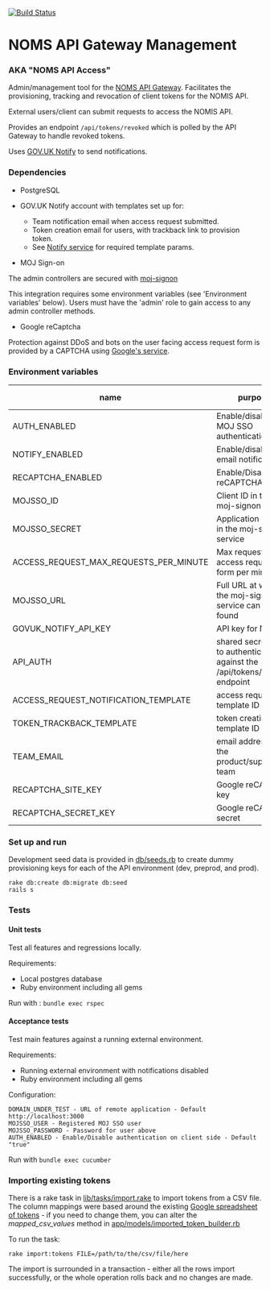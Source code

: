 [![Build Status](https://travis-ci.org/ministryofjustice/noms-api-gateway-management.svg?branch=master)](https://travis-ci.org/ministryofjustice/noms-api-gateway-management)

# NOMS API Gateway Management
### AKA "NOMS API Access"

Admin/management tool for the [NOMS API Gateway](https://github.com/ministryofjustice/noms-api-gateway). Facilitates the provisioning, tracking and revocation of client tokens for the NOMIS API.

External users/client can submit requests to access the NOMIS API.

Provides an endpoint ```/api/tokens/revoked``` which is polled by the API Gateway to handle revoked tokens.

Uses [GOV.UK Notify](https://www.gov.uk/government/publications/govuk-notify/govuk-notify) to send notifications.

### Dependencies

* PostgreSQL

* GOV.UK Notify account with templates set up for:

  * Team notification email when access request submitted.
  * Token creation email for users, with trackback link to provision token.
  * See [Notify service](https://github.com/ministryofjustice/noms-api-gateway-management/blob/master/app/services/notify.rb) for required template params.

* MOJ Sign-on

The admin controllers are secured with [moj-signon](https://github.com/ministryofjustice/moj-signon)

This integration requires some environment variables (see 'Environment variables' below).
Users must have the 'admin' role to gain access to any admin controller methods.

* Google reCaptcha

Protection against DDoS and bots on the user facing access request form is provided by a CAPTCHA using [Google's service](https://www.google.com/recaptcha/intro/).

### Environment variables

|name                                   |purpose                                           |default|test        |run locally   |
|---------------------------------------|--------------------------------------------------|-------|------------|--------------|
|AUTH_ENABLED                           |Enable/disable MOJ SSO authentication             |true   |true        |false         |
|NOTIFY_ENABLED                         |Enable/disable email notifications                |true   |false       |false         |
|RECAPTCHA_ENABLED                      |Enable/Disable reCAPTCHA                          |true   |false       |false         |
|MOJSSO_ID                              |Client ID in the moj-signon service               |-      |foobar      |-             |
|MOJSSO_SECRET                          |Application secret in the moj-signon service      |-      |foobar      |-             |
|ACCESS_REQUEST_MAX_REQUESTS_PER_MINUTE |Max requests to the access request form per minute|6|6|6|
|MOJSSO_URL                             |Full URL at which the moj-signon service can be found|-|-|-|
|GOVUK_NOTIFY_API_KEY                   |API key for Notify|-|-|-|
|API_AUTH                               |shared secret used to authenticate against the /api/tokens/revoked endpoint|-|-|-|
|ACCESS_REQUEST_NOTIFICATION_TEMPLATE   |access request template ID|-|-|-|
|TOKEN_TRACKBACK_TEMPLATE               |token creation template ID|-|-|-|
|TEAM_EMAIL                             |email address of the product/support team|-|-|-|
|RECAPTCHA_SITE_KEY                     |Google reCAPTCHA key|-|-|-|
|RECAPTCHA_SECRET_KEY                   |Google reCAPTCHA secret|-|-|-|


### Set up and run

Development seed data is provided in [db/seeds.rb](https://github.com/ministryofjustice/noms-api-gateway-management/blob/master/db/seeds.rb) to create dummy provisioning keys for each of the API environment (dev, preprod, and prod).

    rake db:create db:migrate db:seed
    rails s

### Tests

#### Unit tests

Test all features and regressions locally.

Requirements:

* Local postgres database
* Ruby environment including all gems

Run with : `bundle exec rspec`

#### Acceptance tests

Test main features against a running external environment.

Requirements:

* Running external environment with notifications disabled
* Ruby environment including all gems

Configuration:

    DOMAIN_UNDER_TEST - URL of remote application - Default http://localhost:3000
    MOJSSO_USER - Registered MOJ SSO user
    MOJSSO_PASSWORD - Password for user above
    AUTH_ENABLED - Enable/Disable authentication on client side - Default "true"

Run with `bundle exec cucumber`

### Importing existing tokens

There is a rake task in [lib/tasks/import.rake](https://github.com/ministryofjustice/noms-api-gateway-management/lib/tasks/import.rake) to import tokens from a CSV file. The column mappings were based around the existing [Google spreadsheet of tokens](https://docs.google.com/spreadsheets/d/1PJHdykrJ1e7nsm0_07vksy6DbVLzjwHuDAkbwt88y3Q/edit#gid=0) - if you need to change them, you can alter the *mapped_csv_values* method in [app/models/imported_token_builder.rb](https://github.com/ministryofjustice/noms-api-gateway-management/app/models/imported_token_builder.rb)

To run the task:

    rake import:tokens FILE=/path/to/the/csv/file/here

The import is surrounded in a transaction - either all the rows import successfully, or the whole operation rolls back and no changes are made.
